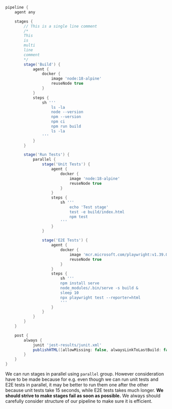 ```groovy
pipeline {
    agent any

    stages {
        // This is a single line comment
        /*
        This
        is
        multi
        line
        comment
        */
        stage('Build') {
            agent {
                docker {
                    image 'node:18-alpine'
                    reuseNode true
                }
            }
            steps {
                sh '''
                    ls -la
                    node --version
                    npm --version
                    npm ci
                    npm run build
                    ls -la
                '''
            }
        }

        stage('Run Tests') {
            parallel {
                stage('Unit Tests') {
                    agent {
                        docker {
                            image 'node:18-alpine'
                            reuseNode true
                        }
                    }
                    steps {
                        sh '''
                            echo 'Test stage'
                            test -e build/index.html
                            npm test
                        '''
                    }
                }

                stage('E2E Tests') {
                    agent {
                        docker {
                            image 'mcr.microsoft.com/playwright:v1.39.0-jammy'
                            reuseNode true
                        }
                    }
                    steps {
                        sh '''
                        npm install serve
                        node_modules/.bin/serve -s build &
                        sleep 10
                        npx playwright test --reporter=html
                        '''
                    }
                }
            }
        }
    }

    post {
        always {
            junit 'jest-results/junit.xml'
            publishHTML([allowMissing: false, alwaysLinkToLastBuild: false, icon: '', keepAll: false, reportDir: 'playwright-report', reportFiles: 'index.html', reportName: 'Playwright HTML Report', reportTitles: '', useWrapperFileDirectly: true])
        }
    }
}
```

We can run stages in parallel using `parallel` group.
However consideration have to be made because for e.g. even though we can run unit tests and E2E tests in parallel, it may be better to run them one after the other because unit tests take 15 seconds, while E2E tests takes much longer. **We should strive to make stages fail as soon as possible.** We always should carefully consider structure of our pipeline to make sure it is efficient.